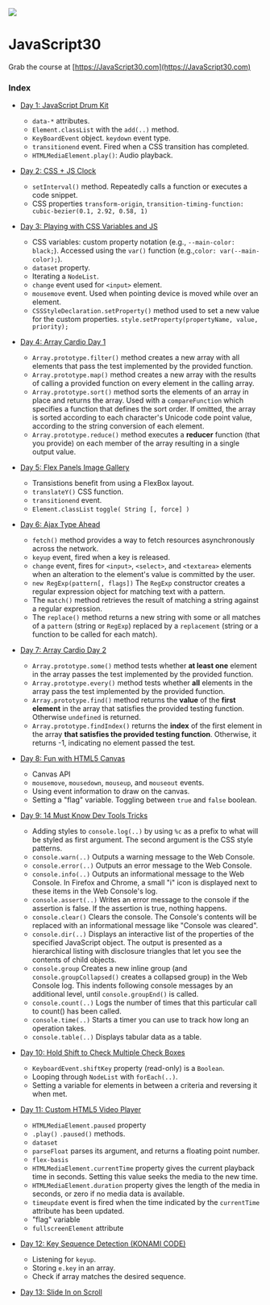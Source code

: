 ![](https://javascript30.com/images/JS3-social-share.png)

# JavaScript30

Grab the course at [https://JavaScript30.com](https://JavaScript30.com)

### Index

  * [Day 1: JavaScript Drum Kit](https://github.com/nabrus/JavaScript30/tree/master/01-js-drum-kit)
    * `data-*` attributes.
    * `Element.classList` with the `add(..)` method.
    * `KeyBoardEvent` object. `keydown` event type.
    * `transitionend` event. Fired when a CSS transition has completed.
    * `HTMLMediaElement.play()`: Audio playback.

  * [Day 2: CSS + JS Clock](https://github.com/nabrus/JavaScript30/tree/master/02-js-css-clock)
    * `setInterval()` method. Repeatedly calls a function or executes a code snippet.
    * CSS properties `transform-origin`, `transition-timing-function: cubic-bezier(0.1, 2.92, 0.58, 1)`

  * [Day 3: Playing with CSS Variables and JS](https://github.com/nabrus/JavaScript30/tree/master/03-css-variables)
    * CSS variables: custom property notation (e.g., `--main-color: black;`). Accessed using the `var()` function (e.g.,`color: var(--main-color);`).
    * `dataset` property.
    * Iterating a `NodeList`.
    * `change` event used for `<input>` element.
    * `mousemove` event. Used when pointing device is moved while over an element.
    * `CSSStyleDeclaration.setProperty()` method used to set a new value for the custom properties. `style.setProperty(propertyName, value, priority);`

  * [Day 4: Array Cardio Day 1](https://github.com/nabrus/JavaScript30/tree/master/04-array-cardio-day1)
    * `Array.prototype.filter()` method creates a new array with all elements that pass the test implemented by the provided function.
    * `Array.prototype.map()` method creates a new array with the results of calling a provided function on every element in the calling array.
    * `Array.prototype.sort()` method sorts the elements of an array in place and returns the array. Used with a `compareFunction` which specifies a function that defines the sort order. If omitted, the array is sorted according to each character's Unicode code point value, according to the string conversion of each element.
    * `Array.prototype.reduce()` method executes a **reducer** function (that you provide) on each member of the array resulting in a single output value.

  * [Day 5: Flex Panels Image Gallery](https://github.com/nabrus/JavaScript30/tree/master/05-flex-panel-gallery)
    * Transistions benefit from using a FlexBox layout. 
    * `translateY()` CSS function.
    * `transitionend` event.
    * `Element.classList` `toggle( String [, force] )`

  * [Day 6: Ajax Type Ahead](https://github.com/nabrus/JavaScript30/tree/master/06-type-ahead)
    * `fetch()` method provides a way to fetch resources asynchronously across the network.
    * `keyup` event, fired when a key is released.
    * `change` event, fires for `<input>`, `<select>`, and `<textarea>` elements when an alteration to the element's value is committed by the user.
    * `new RegExp(pattern[, flags])` The `RegExp` constructor creates a regular expression object for matching text with a pattern.
    * The `match()` method retrieves the result of matching a string against a regular expression.
    * The `replace()` method returns a new string with some or all matches of a `pattern` (string or `RegExp`) replaced by a `replacement` (string or a function to be called for each match).

  * [Day 7: Array Cardio Day 2](https://github.com/nabrus/JavaScript30/tree/master/07-array-cardio-day2)
    * `Array.prototype.some()` method tests whether **at least one** element in the array passes the test implemented by the provided function.
    * `Array.prototype.every()` method tests whether **all** elements in the array pass the test implemented by the provided function.
    * `Array.prototype.find()` method returns the **value** of the **first element** in the array that satisfies the provided testing function. Otherwise `undefined` is returned.
    * `Array.prototype.findIndex()` returns the **index** of the first element in the array **that satisfies the provided testing function**. Otherwise, it returns -1, indicating no element passed the test.

  * [Day 8: Fun with HTML5 Canvas](https://github.com/nabrus/JavaScript30/tree/master/08-fun-with-HTML5-canvas)
    * Canvas API
    * `mousemove`, `mousedown`, `mouseup`, and `mouseout` events.
    * Using event information to draw on the canvas.
    * Setting a "flag" variable. Toggling between `true` and `false` boolean.

  * [Day 9: 14 Must Know Dev Tools Tricks](https://github.com/nabrus/JavaScript30/tree/master/09-dev-tools-domination)
    * Adding styles to `console.log(..)` by using `%c` as a prefix to what will be styled as first argument. The second argument is the CSS style patterns.
    * `console.warn(..)` Outputs a warning message to the Web Console.
    * `console.error(..)` Outputs an error message to the Web Console.
    * `console.info(..)` Outputs an informational message to the Web Console. In Firefox and Chrome, a small "i" icon is displayed next to these items in the Web Console's log.
    * `console.assert(..)` Writes an error message to the console if the assertion is false. If the assertion is true, nothing happens.
    * `console.clear()` Clears the console. The Console's contents will be replaced with an informational message like "Console was cleared".
    * `console.dir(..)` Displays an interactive list of the properties of the specified JavaScript object. The output is presented as a hierarchical listing with disclosure triangles that let you see the contents of child objects.
    * `console.group` Creates a new inline group (and `console.groupCollapsed()` creates a collapsed group) in the Web Console log. This indents following console messages by an additional level, until `console.groupEnd()` is called.
    * `console.count(..)` Logs the number of times that this particular call to count() has been called.
    * `console.time(..)` Starts a timer you can use to track how long an operation takes.
    * `console.table(..)` Displays tabular data as a table.

  * [Day 10: Hold Shift to Check Multiple Check Boxes](https://github.com/nabrus/JavaScript30/tree/master/10-hold-shift-and-check-checkboxes)
    * `KeyboardEvent.shiftKey` property (read-only) is a `Boolean`.
    * Looping through `NodeList` with `forEach(..)`.
    * Setting a variable for elements in between a criteria and reversing it when met.

  * [Day 11: Custom HTML5 Video Player](https://github.com/nabrus/JavaScript30/tree/master/11-custom-video-player)
    * `HTMLMediaElement.paused` property
    * `.play()` `.paused()` methods.
    * `dataset`
    * `parseFloat` parses its argument, and returns a floating point number.
    * `flex-basis`
    * `HTMLMediaElement.currentTime` property gives the current playback time in seconds. Setting this value seeks the media to the new time. 
    * `HTMLMediaElement.duration` property gives the length of the media in seconds, or zero if no media data is available.
    * `timeupdate` event is fired when the time indicated by the `currentTime` attribute has been updated.
    * "flag" variable
    * `fullscreenElement` attribute

  * [Day 12: Key Sequence Detection (KONAMI CODE)](https://github.com/nabrus/JavaScript30/tree/master/12-key-sequence-detection)
    * Listening for `keyup`.
    * Storing `e.key` in an array.
    * Check if array matches the desired sequence. 

  * [Day 13: Slide In on Scroll](https://github.com/nabrus/JavaScript30/tree/master/13-slide-in-on-scroll) 